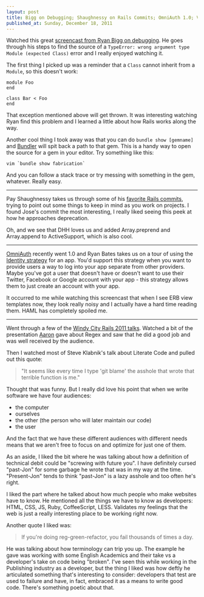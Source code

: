 ```yaml
---
layout: post
title: Bigg on Debugging; Shaughnessy on Rails Commits; OmniAuth 1.0; Videos from Windy City Rails 2011
published_at: Sunday, December 18, 2011
---
```


Watched this great [screencast from Ryan Bigg on debugging](http://ryanbigg.com/2011/11/screencast-wrong-argument-type/). He goes through his steps to find the source of a `TypeError: wrong argument type Module (expected Class)` error and I really enjoyed watching it.

The first thing I picked up was a reminder that a `Class` cannot inherit from a `Module`, so this doesn't work:

	module Foo
	end

	class Bar < Foo
	end

That exception mentioned above will get thrown. It was interesting watching Ryan find this problem and I learned a little about how Rails works along the way.

Another cool thing I took away was that you can do `bundle show [gemname]` and [Bundler](http://gembundler.com/) will spit back a path to that gem. This is a handy way to open the source for a gem in your editor. Try something like this:

	vim `bundle show fabrication`

And you can follow a stack trace or try messing with something in the gem, whatever. Really easy.

---

Pay Shaughnessy takes us through some of his [favorite Rails commits](http://patshaughnessy.net/2011/12/6/learning-from-the-masters-some-of-my-favorite-rails-commits), trying to point out some things to keep in mind as you work on projects. I found Jose's commit the most interesting, I really liked seeing this peek at how he approaches deprecation.

Oh, and we see that DHH loves us and added Array.preprend and Array.append to ActiveSupport, which is also cool.

---

[OmniAuth](http://www.omniauth.org/) recently went 1.0 and Ryan Bates takes us on a tour of using the [Identity strategy](http://railscasts.com/episodes/304-omniauth-identity) for an app. You'd support this strategy when you want to provide users a way to log into your app separate from other providers. Maybe you've got a user that doesn't have or doesn't want to use their Twitter, Facebook or Google account with your app - this strategy allows them to just create an account with your app.

It occurred to me while watching this screencast that when I see ERB view templates now, they look really noisy and I actually have a hard time reading them. HAML has completely spoiled me.

---

Went through a few of the [Windy City Rails 2011 talks](http://vimeo.com/channels/wcr11). Watched a bit of the presentation [Aaron](https://twitter.com/martinisoft) gave about Regex and saw that he did a good job and was well received by the audience.

Then I watched most of Steve Klabnik's talk about Literate Code and pulled out this quote:

> "It seems like every time I type 'git blame' the asshole that wrote that terrible function is me."

Thought that was funny. But I really did love his point that when we write software we have four audiences:

* the computer
* ourselves
* the other (the person who will later maintain our code)
* the user

And the fact that we have these different audiences with different needs means that we aren't free to focus on and optimize for just one of them.

As an aside, I liked the bit where he was talking about how a definition of technical debit could be "screwing with future you". I have definitely cursed "past-Jon" for some garbage he wrote that was in my way at the time. "Present-Jon" tends to think "past-Jon" is a lazy asshole and too often he's right.

I liked the part where he talked about how much people who make websites have to know. He mentioned all the things we have to know as developers: HTML, CSS, JS, Ruby, CoffeeScript, LESS. Validates my feelings that the web is just a really interesting place to be working right now.

Another quote I liked was:

> If you're doing reg-green-refactor, you fail thousands of times a day.

He was talking about how terminology can trip you up. The example he gave was working with some English Academics and their take vs a developer's take on code being "broken". I've seen this while working in the Publishing industry as a developer, but the thing I liked was how deftly he articulated something that's interesting to consider: developers that test are used to failure and have, in fact, embraced it as a means to write good code. There's something poetic about that.